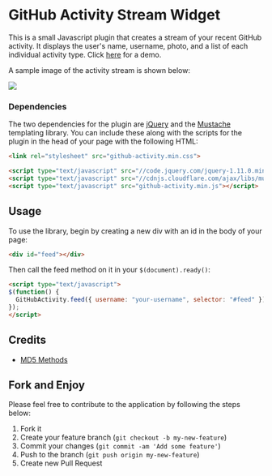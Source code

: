 # GitHub Activity Stream Widget

This is a small Javascript plugin that creates a stream of your recent GitHub activity. It displays the user's name, username, photo, and a list of each individual activity type. Click [here](https://caseyscarborough.github.io/github-activity) for a demo.

A sample image of the activity stream is shown below:

![](https://raw.githubusercontent.com/caseyscarborough/github-activity/gh-pages/images/matz.png)

### Dependencies

The two dependencies for the plugin are [jQuery](http://jquery.com/) and the [Mustache](https://github.com/janl/mustache.js/) templating library. You can include these along with the scripts for the plugin in the head of your page with the following HTML:

```html
<link rel="stylesheet" src="github-activity.min.css">

<script type="text/javascript" src="//code.jquery.com/jquery-1.11.0.min.js"></script>
<script type="text/javascript" src="//cdnjs.cloudflare.com/ajax/libs/mustache.js/0.7.2/mustache.min.js"></script>
<script type="text/javascript" src="github-activity.min.js"></script>
```

## Usage

To use the library, begin by creating a new div with an id in the body of your page:

```html
<div id="feed"></div>
```

Then call the feed method on it in your `$(document).ready()`:

```html
<script type="text/javascript">
$(function() {
  GitHubActivity.feed({ username: "your-username", selector: "#feed" });
});
</script>
```

## Credits

* [MD5 Methods](http://www.myersdaily.org/joseph/javascript/md5-text.html)

## Fork and Enjoy

Please feel free to contribute to the application by following the steps below:

1. Fork it
2. Create your feature branch (`git checkout -b my-new-feature`)
3. Commit your changes (`git commit -am 'Add some feature'`)
4. Push to the branch (`git push origin my-new-feature`)
5. Create new Pull Request
